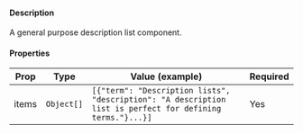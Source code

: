 #### Description

A general purpose description list component.

#### Properties

| Prop  | Type       | Value (example)                                                                                           | Required |
| ----- | ---------- | --------------------------------------------------------------------------------------------------------- | -------- |
| items | `Object[]` | `[{"term": "Description lists", "description": "A description list is perfect for defining terms."}...}]` | Yes      |
